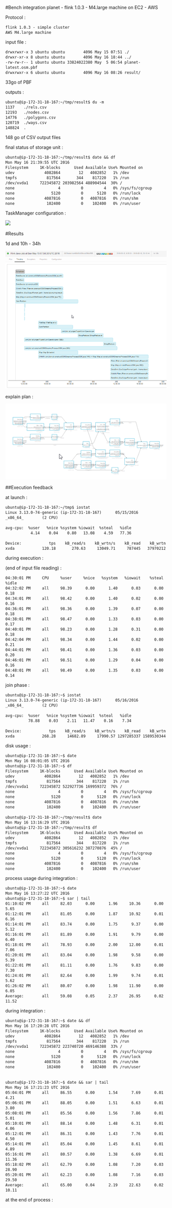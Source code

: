 
#Bench integration planet - flink 1.0.3 - M4.large machine on EC2 - AWS

Protocol :

	flink 1.0.3 - simple cluster
	AWS M4.large machine


input file :


	drwxrwxr-x 3 ubuntu ubuntu        4096 May 15 07:51 ./
	drwxr-xr-x 8 ubuntu ubuntu        4096 May 16 18:44 ../
	-rw-rw-r-- 1 ubuntu ubuntu 33824022380 May  5 06:54 planet-latest.osm.pbf
	drwxrwxr-x 6 ubuntu ubuntu        4096 May 16 08:26 result/

33go of PBF

outputs :

	ubuntu@ip-172-31-18-167:~/tmp/result$ du -m
	1137    ./rels.csv
	12193   ./nodes.csv
	14776   ./polygons.csv
	120719  ./ways.csv
	148824  .

148 go of CSV output files

final status of storage unit :

	ubuntu@ip-172-31-18-167:~/tmp/result$ date && df
	Mon May 16 21:39:55 UTC 2016
	Filesystem     1K-blocks      Used Available Use% Mounted on
	udev             4082864        12   4082852   1% /dev
	tmpfs             817564       344    817220   1% /run
	/dev/xvda1     722345872 203982564 488904544  30% /
	none                   4         0         4   0% /sys/fs/cgroup
	none                5120         0      5120   0% /run/lock
	none             4087816         0   4087816   0% /run/shm
	none              102400         0    102400   0% /run/user


TaskManager configuration :

![](taskmanager.png)

#Results

1d and 10h - 34h

![](timeline.png)

explain plan :

![](explainplan.png)

##Execution feedback

at launch :
	
	ubuntu@ip-172-31-18-167:~/tmp$ iostat
	Linux 3.13.0-74-generic (ip-172-31-18-167)      05/15/2016      _x86_64_        (2 CPU)
	
	avg-cpu:  %user   %nice %system %iowait  %steal   %idle
	           4.14    0.04    0.80   13.08    4.59   77.36
	
	Device:            tps    kB_read/s    kB_wrtn/s    kB_read    kB_wrtn
	xvda            120.18       270.63     13049.71     787445   37970212

during execution :

(end of input file reading) :

	04:30:01 PM     CPU     %user     %nice   %system   %iowait    %steal     %idle
	04:32:02 PM     all     98.39      0.00      1.40      0.03      0.00      0.18
	04:34:01 PM     all     98.42      0.00      1.40      0.02      0.00      0.16
	04:36:01 PM     all     98.36      0.00      1.39      0.07      0.00      0.18
	04:38:01 PM     all     98.47      0.00      1.33      0.03      0.00      0.17
	04:40:01 PM     all     98.23      0.00      1.28      0.31      0.00      0.18
	04:42:04 PM     all     98.34      0.00      1.44      0.02      0.00      0.21
	04:44:01 PM     all     98.41      0.00      1.36      0.03      0.00      0.20
	04:46:01 PM     all     98.51      0.00      1.29      0.04      0.00      0.16
	04:48:01 PM     all     98.49      0.00      1.35      0.03      0.00      0.14

join phase :

	ubuntu@ip-172-31-18-167:~$ iostat
	Linux 3.13.0-74-generic (ip-172-31-18-167)      05/16/2016      _x86_64_        (2 CPU)
	
	avg-cpu:  %user   %nice %system %iowait  %steal   %idle
	          78.88    0.03    2.11   11.47    0.16    7.34
	
	Device:            tps    kB_read/s    kB_wrtn/s    kB_read    kB_wrtn
	xvda            268.28     14682.89     17990.57 1297285337 1589530344


disk usage :

	ubuntu@ip-172-31-18-167:~$ date
	Mon May 16 08:01:05 UTC 2016
	ubuntu@ip-172-31-18-167:~$ df
	Filesystem     1K-blocks      Used Available Use% Mounted on
	udev             4082864        12   4082852   1% /dev
	tmpfs             817564       344    817220   1% /run
	/dev/xvda1     722345872 522927736 169959372  76% /
	none                   4         0         4   0% /sys/fs/cgroup
	none                5120         0      5120   0% /run/lock
	none             4087816         0   4087816   0% /run/shm
	none              102400         0    102400   0% /run/user

	ubuntu@ip-172-31-18-167:~/tmp/result$ date
	Mon May 16 13:16:29 UTC 2016
	ubuntu@ip-172-31-18-167:~/tmp/result$ df
	Filesystem     1K-blocks      Used Available Use% Mounted on
	udev             4082864        12   4082852   1% /dev
	tmpfs             817564       344    817220   1% /run
	/dev/xvda1     722345872 305616232 387270876  45% /
	none                   4         0         4   0% /sys/fs/cgroup
	none                5120         0      5120   0% /run/lock
	none             4087816         0   4087816   0% /run/shm
	none              102400         0    102400   0% /run/user


process usage during integration :

	ubuntu@ip-172-31-18-167:~$ date
	Mon May 16 13:27:22 UTC 2016
	ubuntu@ip-172-31-18-167:~$ sar | tail
	01:10:02 PM     all     82.03      0.00      1.96     10.36      0.00      5.65
	01:12:01 PM     all     81.05      0.00      1.87     10.92      0.01      6.16
	01:14:01 PM     all     83.74      0.00      1.75      9.37      0.00      5.12
	01:16:01 PM     all     81.89      0.00      1.91      9.79      0.00      6.40
	01:18:01 PM     all     78.93      0.00      2.00     12.00      0.01      7.06
	01:20:01 PM     all     83.04      0.00      1.98      9.58      0.00      5.39
	01:22:01 PM     all     81.11      0.00      1.76      9.83      0.00      7.30
	01:24:01 PM     all     82.64      0.00      1.99      9.74      0.01      5.62
	01:26:02 PM     all     80.07      0.00      1.98     11.90      0.00      6.05
	Average:        all     59.08      0.05      2.37     26.95      0.02     11.52

during integration :

	ubuntu@ip-172-31-18-167:~$ date && df
	Mon May 16 17:20:28 UTC 2016
	Filesystem     1K-blocks      Used Available Use% Mounted on
	udev             4082864        12   4082852   1% /dev
	tmpfs             817564       344    817220   1% /run
	/dev/xvda1     722345872 223740720 469146388  33% /
	none                   4         0         4   0% /sys/fs/cgroup
	none                5120         0      5120   0% /run/lock
	none             4087816         0   4087816   0% /run/shm
	none              102400         0    102400   0% /run/user


	ubuntu@ip-172-31-18-167:~$ date && sar | tail
	Mon May 16 17:21:23 UTC 2016
	05:04:01 PM     all     86.55      0.00      1.54      7.69      0.01      4.21
	05:06:01 PM     all     88.05      0.00      1.51      6.63      0.01      3.80
	05:08:01 PM     all     85.56      0.00      1.56      7.86      0.01      5.01
	05:10:01 PM     all     88.14      0.00      1.48      6.31      0.01      4.06
	05:12:01 PM     all     86.31      0.00      1.43      7.76      0.01      4.50
	05:14:01 PM     all     85.04      0.00      1.45      8.61      0.01      4.89
	05:16:01 PM     all     80.57      0.00      1.38      6.69      0.01     11.36
	05:18:02 PM     all     62.79      0.00      1.08      7.20      0.03     28.90
	05:20:01 PM     all     62.23      0.00      1.08      7.16      0.03     29.50
	Average:        all     65.00      0.04      2.19     22.63      0.02     10.11



at the end of process :

